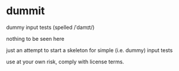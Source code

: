 # dummit
dummy input tests (spelled /ˈdamɪt/)

nothing to be seen here

just an attempt to start a skeleton for simple (i.e. dummy) input tests

use at your own risk, comply with license terms. 
